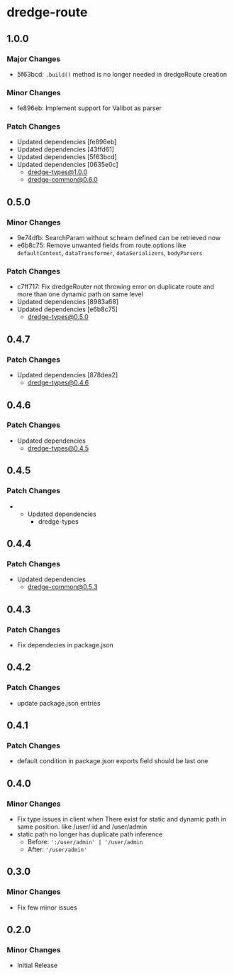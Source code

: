 # dredge-route

## 1.0.0

### Major Changes

- 5f63bcd: `.build()` method is no longer needed in dredgeRoute creation

### Minor Changes

- fe896eb: Implement support for Valibot as parser

### Patch Changes

- Updated dependencies [fe896eb]
- Updated dependencies [43ffd61]
- Updated dependencies [5f63bcd]
- Updated dependencies [0635e0c]
  - dredge-types@1.0.0
  - dredge-common@0.6.0

## 0.5.0

### Minor Changes

- 9e74dfb: SearchParam without scheam defined can be retrieved now
- e6b8c75: Remove unwanted fields from route.options like `defaultContext`, `dataTransformer`, `dataSerializers`, `bodyParsers`

### Patch Changes

- c7ff717: Fix dredgeRouter not throwing error on duplicate route and more than one dynamic path on same level
- Updated dependencies [8983a68]
- Updated dependencies [e6b8c75]
  - dredge-types@0.5.0

## 0.4.7

### Patch Changes

- Updated dependencies [878dea2]
  - dredge-types@0.4.6

## 0.4.6

### Patch Changes

- Updated dependencies
  - dredge-types@0.4.5

## 0.4.5

### Patch Changes

- - Updated dependencies
    - dredge-types

## 0.4.4

### Patch Changes

- Updated dependencies
  - dredge-common@0.5.3

## 0.4.3

### Patch Changes

- Fix dependecies in package.json

## 0.4.2

### Patch Changes

- update package.json entries

## 0.4.1

### Patch Changes

- default condition in package.json exports field should be last one

## 0.4.0

### Minor Changes

- Fix type issues in client when There exist for static and dynamic path in same position. like /user/:id and /user/admin
- static path no longer has duplicate path inference
  - Before: `':/user/admin' | '/user/admin`
  - After: `'/user/admin'`

## 0.3.0

### Minor Changes

- Fix few minor issues

## 0.2.0

### Minor Changes

- Initial Release
